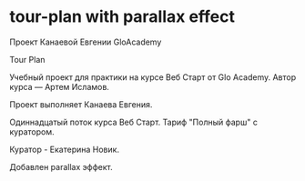 # tour-plan with parallax effect

Проект Канаевой Евгении GloAcademy

Tour Plan

Учебный проект для практики на курсе Веб Старт от Glo Academy. Автор курса — Артем Исламов.

Проект выполняет Канаева Евгения.

Одиннадцатый поток курса Веб Старт. Тариф "Полный фарш" с куратором.

Куратор - Екатерина Новик.

Добавлен parallax эффект.
